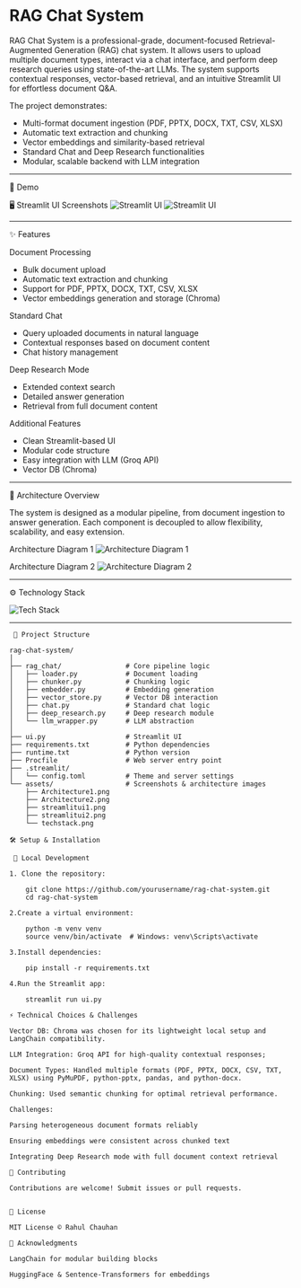 # RAG Chat System

RAG Chat System is a professional-grade, document-focused Retrieval-Augmented Generation (RAG) chat system. It allows users to upload multiple document types, interact via a chat interface, and perform deep research queries using state-of-the-art LLMs. The system supports contextual responses, vector-based retrieval, and an intuitive Streamlit UI for effortless document Q&A.

The project demonstrates:
- Multi-format document ingestion (PDF, PPTX, DOCX, TXT, CSV, XLSX)
- Automatic text extraction and chunking
- Vector embeddings and similarity-based retrieval
- Standard Chat and Deep Research functionalities
- Modular, scalable backend with LLM integration

---

 🚀 Demo

 🖥️ Streamlit UI Screenshots
![Streamlit UI](assets/streamlitui1.png)
![Streamlit UI](assets/streamlitui2.png)

---


 ✨ Features

 Document Processing
- Bulk document upload
- Automatic text extraction and chunking
- Support for PDF, PPTX, DOCX, TXT, CSV, XLSX
- Vector embeddings generation and storage (Chroma)

 Standard Chat
- Query uploaded documents in natural language
- Contextual responses based on document content
- Chat history management

 Deep Research Mode
- Extended context search
- Detailed answer generation
- Retrieval from full document content

 Additional Features
- Clean Streamlit-based UI
- Modular code structure
- Easy integration with LLM (Groq API)
- Vector DB  (Chroma)

---

 🧠 Architecture Overview

The system is designed as a modular pipeline, from document ingestion to answer generation. Each component is decoupled to allow flexibility, scalability, and easy extension.

 Architecture Diagram 1
![Architecture Diagram 1](assets/Architecture1.png)

 Architecture Diagram 2
![Architecture Diagram 2](assets/Architecture2.png)

---

⚙️ Technology Stack

![Tech Stack](assets/techstack.png)

---


```
 📁 Project Structure

rag-chat-system/
│
├── rag_chat/                # Core pipeline logic
│   ├── loader.py            # Document loading
│   ├── chunker.py           # Chunking logic
│   ├── embedder.py          # Embedding generation
│   ├── vector_store.py      # Vector DB interaction
│   ├── chat.py              # Standard chat logic
│   ├── deep_research.py     # Deep research module
│   └── llm_wrapper.py       # LLM abstraction
│
├── ui.py                    # Streamlit UI
├── requirements.txt         # Python dependencies
├── runtime.txt              # Python version
├── Procfile                 # Web server entry point
├── .streamlit/
│   └── config.toml          # Theme and server settings
└── assets/                  # Screenshots & architecture images
    ├── Architecture1.png
    ├── Architecture2.png
    ├── streamlitui1.png
    ├── streamlitui2.png
    └── techstack.png

```

```
🛠️ Setup & Installation

 🔧 Local Development

1. Clone the repository:

    git clone https://github.com/yourusername/rag-chat-system.git
    cd rag-chat-system

2.Create a virtual environment:

    python -m venv venv
    source venv/bin/activate  # Windows: venv\Scripts\activate

3.Install dependencies:

    pip install -r requirements.txt

4.Run the Streamlit app:

    streamlit run ui.py
```

```
⚡ Technical Choices & Challenges

Vector DB: Chroma was chosen for its lightweight local setup and LangChain compatibility.

LLM Integration: Groq API for high-quality contextual responses; 

Document Types: Handled multiple formats (PDF, PPTX, DOCX, CSV, TXT, XLSX) using PyMuPDF, python-pptx, pandas, and python-docx.

Chunking: Used semantic chunking for optimal retrieval performance.

Challenges:

Parsing heterogeneous document formats reliably

Ensuring embeddings were consistent across chunked text

Integrating Deep Research mode with full document context retrieval
```

```
🤝 Contributing

Contributions are welcome! Submit issues or pull requests.

```

```

📜 License

MIT License © Rahul Chauhan

```

```
🙌 Acknowledgments

LangChain for modular building blocks

HuggingFace & Sentence-Transformers for embeddings

```
